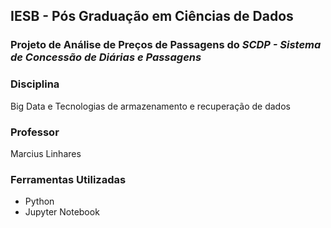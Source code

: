 ## IESB - Pós Graduação em Ciências de Dados

### Projeto de Análise de Preços de Passagens do *SCDP - Sistema de Concessão de Diárias e Passagens*

### Disciplina

Big Data e Tecnologias de armazenamento e recuperação de dados

### Professor

Marcius Linhares

### Ferramentas Utilizadas

- Python
- Jupyter Notebook
